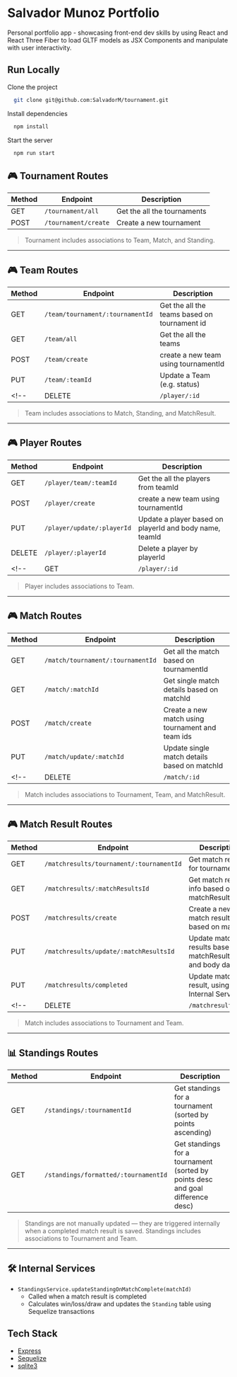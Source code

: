 
# Salvador Munoz Portfolio

Personal portfolio app - showcasing front-end dev skills by using React and React Three Fiber to load GLTF models as JSX Components and manipulate with user interactivity.




## Run Locally

Clone the project

```bash
  git clone git@github.com:SalvadorM/tournament.git
```

Install dependencies

```bash
  npm install
```

Start the server

```bash
  npm run start
```

## 🎮 Tournament Routes

| Method | Endpoint           | Description                      |
|--------|--------------------|----------------------------------|
| GET    | `/tournament/all`         | Get the all the tournaments  |
| POST   | `/tournament/create`         | Create a new tournament   |

> Tournament includes associations to Team, Match, and Standing.
---

## 🎮 Team Routes

| Method | Endpoint           | Description                      |
|--------|--------------------|----------------------------------|
| GET    | `/team/tournament/:tournamentId`         | Get the all the teams based on tournament id   |
| GET    | `/team/all`     | Get the all the teams   |
| POST   | `/team/create`         | create a new team using tournamentId  |
| PUT    | `/team/:teamId`     | Update a Team (e.g. status)     |
<!-- | DELETE | `/player/:id`     | Delete a match                   | -->

> Team includes associations to Match, Standing, and MatchResult.


---

## 🎮 Player Routes

| Method | Endpoint           | Description                      |
|--------|--------------------|----------------------------------|
| GET    | `/player/team/:teamId`  | Get the all the players from teamId   |
| POST   | `/player/create` | create a new team using tournamentId  |
| PUT    | `/player/update/:playerId`     | Update a player based on playerId and body name, teamId  |
| DELETE | `/player/:playerId`     | Delete a player by playerId   |
<!-- | GET    | `/player/:id`     | Get a specific match by ID       | -->

> Player includes associations to Team.


---

## 🎮 Match Routes

| Method | Endpoint           | Description                      |
|--------|--------------------|----------------------------------|
| GET    | `/match/tournament/:tournamentId`         | Get all the match based on tournamentId  |
| GET    | `/match/:matchId`     | Get single match details based on matchId |
| POST   | `/match/create`         | Create a new match using tournament and team ids  |
| PUT    | `/match/update/:matchId`     | Update single match details based on matchId  |
<!-- | DELETE | `/match/:id`     | Delete a match                   | -->

> Match includes associations to Tournament, Team, and MatchResult.


---

## 🎮 Match Result Routes

| Method | Endpoint           | Description                      |
|--------|--------------------|----------------------------------|
| GET    | `/matchresults/tournament/:tournamentId`         | Get match results for tournament |
| GET    | `/matchresults/:matchResultsId`     | Get match results info based on matchResultsId |
| POST   | `/matchresults/create`         | Create a new match results based on matchid  |
| PUT    | `/matchresults/update/:matchResultsId`     | Update match results base on matchResultsId and body data |
| PUT    | `/matchresults/completed`     | Update match result, using Internal Services    |
<!-- | DELETE | `/matchresults/:id`     | Delete a match                   | -->

> Match includes associations to Tournament and Team.
---

## 📊 Standings Routes

| Method | Endpoint                         | Description                                  |
|--------|----------------------------------|----------------------------------------------|
| GET    | `/standings/:tournamentId`      | Get standings for a tournament (sorted by points ascending) |
| GET    | `/standings/formatted/:tournamentId`      | Get standings for a tournament (sorted by points desc and goal difference desc) |

> Standings are not manually updated — they are triggered internally when a completed match result is saved.
> Standings includes associations to Tournament and Team.

---

## 🛠 Internal Services

- `StandingsService.updateStandingOnMatchComplete(matchId)`
  - Called when a match result is completed
  - Calculates win/loss/draw and updates the `Standing` table using Sequelize transactions

  
## Tech Stack

- [Express](https://expressjs.com/)
- [Sequelize](https://sequelize.org/)
- [sqlite3](https://www.npmjs.com/package/sqlite3)


